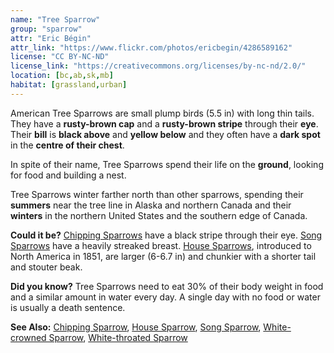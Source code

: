 ```yaml
---
name: "Tree Sparrow"
group: "sparrow"
attr: "Eric Bégin"
attr_link: "https://www.flickr.com/photos/ericbegin/4286589162"
license: "CC BY-NC-ND"
license_link: "https://creativecommons.org/licenses/by-nc-nd/2.0/"
location: [bc,ab,sk,mb]
habitat: [grassland,urban]
---
```

American Tree Sparrows are small plump birds (5.5 in) with long thin tails. They have a **rusty-brown cap** and a **rusty-brown stripe** through their **eye**. Their **bill** is **black above** and **yellow below** and they often have a **dark spot** in the **centre of their chest**.

In spite of their name, Tree Sparrows spend their life on the **ground**, looking for food and building a nest.

Tree Sparrows winter farther north than other sparrows, spending their **summers** near the tree line in Alaska and northern Canada and their **winters** in the northern United States and the southern edge of Canada.

**Could it be?** [Chipping Sparrows](/birds/chipspar/) have a black stripe through their eye. [Song Sparrows](/birds/songspar/) have a heavily streaked breast. [House Sparrows](/birds/houspar/), introduced to North America in 1851, are larger (6-6.7 in) and chunkier with a shorter tail and stouter beak.

**Did you know?** Tree Sparrows need to eat 30% of their body weight in food and a similar amount in water every day. A single day with no food or water is usually a death sentence.

<!-- generated, do not edit -->
**See Also:**
[Chipping Sparrow](/birds/chipspar/),
[House Sparrow](/birds/houspar/),
[Song Sparrow](/birds/songspar/),
[White-crowned Sparrow](/birds/whitecspar/),
[White-throated Sparrow](/birds/whitetspar/)
